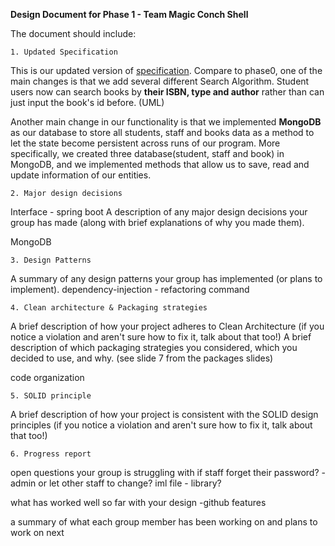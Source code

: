 **Design Document for Phase 1 - Team Magic Conch Shell**


The document should include:

`1. Updated Specification`

 This is our updated version of [specification](phase1specification.md). Compare to phase0, one of the main changes
is that we add several different Search Algorithm. Student users now can search books by **their ISBN, type and author** 
rather than can just input the book's id before. (UML)
 
Another main change in our functionality is that we implemented **MongoDB** as our database to store all students, staff and 
books data as a method to let the state become persistent across runs of our program. More specifically, we created three
database(student, staff and book) in MongoDB, and we implemented methods that allow us to save, read and update information
of our entities.


`2. Major design decisions`

Interface - spring boot
A description of any major design decisions your group has made (along with brief explanations of why you made them).

MongoDB


`3. Design Patterns`

A summary of any design patterns your group has implemented (or plans to implement).
dependency-injection - refactoring
command



`4. Clean architecture & Packaging strategies`

A brief description of how your project adheres to Clean Architecture (if you notice a violation and aren't sure how to fix it, talk about that too!)
A brief description of which packaging strategies you considered, which you decided to use, and why. (see slide 7 from the packages slides)

code organization


`5. SOLID principle`

A brief description of how your project is consistent with the SOLID design principles (if you notice a violation and aren't sure how to fix it, talk about that too!)


`6. Progress report`

open questions your group is struggling with
if staff forget their password? - admin or let other staff to change?
iml file - library?


what has worked well so far with your design -github features

a summary of what each group member has been working on and plans to work on next
